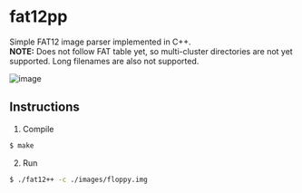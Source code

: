# fat12pp

Simple FAT12 image parser implemented in C++.  
**NOTE:** Does not follow FAT table yet, so multi-cluster directories are not yet supported. Long filenames are also not supported.

![image](https://github.com/aadilshabier/fat12pp/assets/64919407/c95fcba1-02bc-496c-86cc-19aa6228c910)


## Instructions
1. Compile
```sh
$ make
```
2. Run
```sh
$ ./fat12++ -c ./images/floppy.img
```
